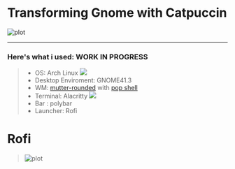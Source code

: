 #  Transforming Gnome with Catpuccin

![plot](https://i.imgur.com/swAcMbZ.png)

---
### Here's what i used: WORK IN PROGRESS
>- OS: Arch Linux ![](https://i.imgur.com/kG788YU.png)
>- Desktop Enviroment: GNOME41.3
>- WM: [mutter-rounded](https://github.com/yilozt/mutter-rounded) with [pop shell](https://github.com/pop-os/shell)
>- Terminal: Alacritty ![](https://i.imgur.com/CLIcWjU.png)
>- Bar :  polybar
>- Launcher: Rofi


# Rofi
> ![plot](https://github.com/LucaErr/MyGnomeRice/blob/main/pictures/rofi.gif?raw=true)
